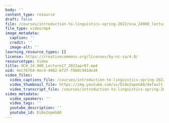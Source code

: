 ```yaml
---
body: ''
content_type: resource
draft: false
file: /courses/introduction-to-linguistics-spring-2022/ocw_24900_lecture17_2022apr07_360p_16_9.mp4
file_type: video/mp4
image_metadata:
  caption: ''
  credit: ''
  image-alt: ''
learning_resource_types: []
license: https://creativecommons.org/licenses/by-nc-sa/4.0/
resourcetype: Video
title: OCW_24.900_Lecture17_2022apr07.mp4
uid: 4ec7676d-4ec4-4082-bf2f-f0b0c941dea9
video_files:
  video_captions_file: /courses/introduction-to-linguistics-spring-2022-spring-2022/1MptwG2vU-HESQLFjTdgVvgS2K4ys2QJY_transcript.webvtt
  video_thumbnail_file: https://img.youtube.com/vi/Di8e2opeGA0/default.jpg
  video_transcript_file: /courses/introduction-to-linguistics-spring-2022-spring-2022/1MptwG2vU-HESQLFjTdgVvgS2K4ys2QJY_transcript.pdf
video_metadata:
  video_speakers: ''
  video_tags: ''
  youtube_description: ''
  youtube_id: Di8e2opeGA0
---
```

